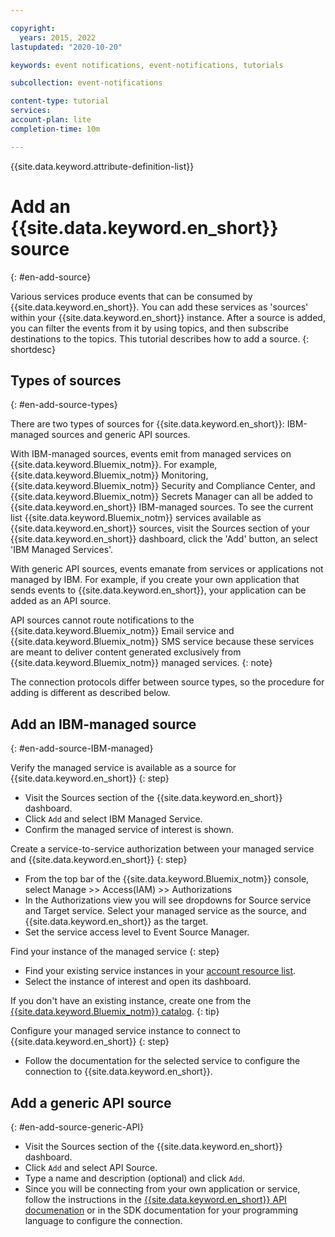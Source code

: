 ```yaml
---

copyright:
  years: 2015, 2022
lastupdated: "2020-10-20"

keywords: event notifications, event-notifications, tutorials

subcollection: event-notifications

content-type: tutorial
services:
account-plan: lite
completion-time: 10m

---
```


{{site.data.keyword.attribute-definition-list}}

# Add an {{site.data.keyword.en_short}} source
{: #en-add-source}

Various services produce events that can be consumed by {{site.data.keyword.en_short}}.  You can add these services as 'sources' within your {{site.data.keyword.en_short}} instance.  After a source is added, you can filter the events from it by using topics, and then subscribe destinations to the topics.  This tutorial describes how to add a source.
{: shortdesc}

## Types of sources
{: #en-add-source-types}

There are two types of sources for {{site.data.keyword.en_short}}:  IBM-managed sources and generic API sources.  

With IBM-managed sources, events emit from managed services on {{site.data.keyword.Bluemix_notm}}.  For example, {{site.data.keyword.Bluemix_notm}} Monitoring, {{site.data.keyword.Bluemix_notm}} Security and Compliance Center, and {{site.data.keyword.Bluemix_notm}} Secrets Manager can all be added to {{site.data.keyword.en_short}} IBM-managed sources.  To see the current list {{site.data.keyword.Bluemix_notm}} services available as {{site.data.keyword.en_short}} sources, visit the Sources section of your {{site.data.keyword.en_short}} dashboard, click the 'Add' button, an select 'IBM Managed Services'.

With generic API sources, events emanate from services or applications not managed by IBM. For example, if you create your own application that sends events to {{site.data.keyword.en_short}}, your application can be added as an API source.  

API sources cannot route notifications to the {{site.data.keyword.Bluemix_notm}} Email service and {{site.data.keyword.Bluemix_notm}} SMS service because these services are meant to deliver content generated exclusively from {{site.data.keyword.Bluemix_notm}} managed services.
{: note}

The connection protocols differ between source types, so the procedure for adding is different as described below.

## Add an IBM-managed source
{: #en-add-source-IBM-managed}

Verify the managed service is available as a source for {{site.data.keyword.en_short}}
{: step}

- Visit the Sources section of the {{site.data.keyword.en_short}} dashboard.
- Click `Add` and select IBM Managed Service.
- Confirm the managed service of interest is shown.

Create a service-to-service authorization between your managed service and {{site.data.keyword.en_short}}
{: step}

- From the top bar of the {{site.data.keyword.Bluemix_notm}} console, select Manage >> Access(IAM) >> Authorizations
- In the Authorizations view you will see dropdowns for Source service and Target service.  Select your managed service as the source, and {{site.data.keyword.en_short}} as the target.
- Set the service access level to Event Source Manager.

Find your instance of the managed service
{: step}

- Find your existing service instances in your [account resource list](https://cloud.ibm.com/resources).
- Select the instance of interest and open its dashboard.

If you don't have an existing instance, create one from the [{{site.data.keyword.Bluemix_notm}} catalog](https://cloud.ibm.com/catalog).
{: tip}

Configure your managed service instance to connect to {{site.data.keyword.en_short}}
{: step}

- Follow the documentation for the selected service to configure the connection to {{site.data.keyword.en_short}}.

## Add a generic API source
{: #en-add-source-generic-API}

- Visit the Sources section of the {{site.data.keyword.en_short}} dashboard.
- Click `Add` and select API Source.
- Type a name and description (optional) and click `Add`.
- Since you will be connecting from your own application or service, follow the instructions in the [{{site.data.keyword.en_short}} API documenation](https://cloud.ibm.com/apidocs/event-notifications/event-notifications?code=node) or in the SDK documentation for your programming language to configure the connection.
